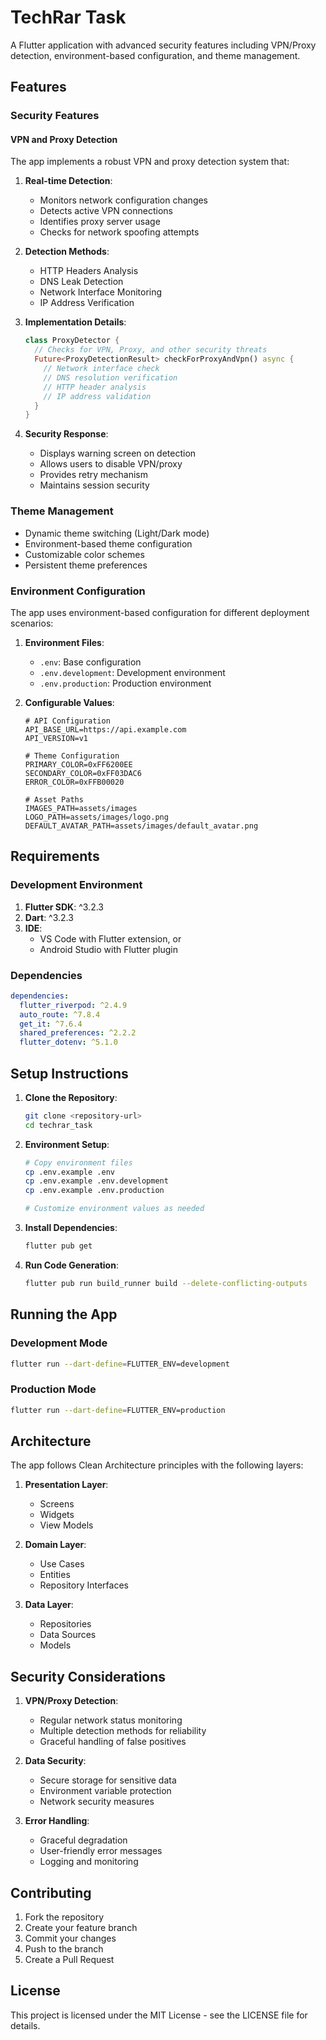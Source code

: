 # TechRar Task

A Flutter application with advanced security features including VPN/Proxy detection, environment-based configuration, and theme management.

## Features

### Security Features

#### VPN and Proxy Detection
The app implements a robust VPN and proxy detection system that:

1. **Real-time Detection**:
   - Monitors network configuration changes
   - Detects active VPN connections
   - Identifies proxy server usage
   - Checks for network spoofing attempts

2. **Detection Methods**:
   - HTTP Headers Analysis
   - DNS Leak Detection
   - Network Interface Monitoring
   - IP Address Verification

3. **Implementation Details**:
   ```dart
   class ProxyDetector {
     // Checks for VPN, Proxy, and other security threats
     Future<ProxyDetectionResult> checkForProxyAndVpn() async {
       // Network interface check
       // DNS resolution verification
       // HTTP header analysis
       // IP address validation
     }
   }
   ```

4. **Security Response**:
   - Displays warning screen on detection
   - Allows users to disable VPN/proxy
   - Provides retry mechanism
   - Maintains session security

### Theme Management

- Dynamic theme switching (Light/Dark mode)
- Environment-based theme configuration
- Customizable color schemes
- Persistent theme preferences

### Environment Configuration

The app uses environment-based configuration for different deployment scenarios:

1. **Environment Files**:
   - `.env`: Base configuration
   - `.env.development`: Development environment
   - `.env.production`: Production environment

2. **Configurable Values**:
   ```properties
   # API Configuration
   API_BASE_URL=https://api.example.com
   API_VERSION=v1

   # Theme Configuration
   PRIMARY_COLOR=0xFF6200EE
   SECONDARY_COLOR=0xFF03DAC6
   ERROR_COLOR=0xFFB00020

   # Asset Paths
   IMAGES_PATH=assets/images
   LOGO_PATH=assets/images/logo.png
   DEFAULT_AVATAR_PATH=assets/images/default_avatar.png
   ```

## Requirements

### Development Environment

1. **Flutter SDK**: ^3.2.3
2. **Dart**: ^3.2.3
3. **IDE**:
   - VS Code with Flutter extension, or
   - Android Studio with Flutter plugin

### Dependencies

```yaml
dependencies:
  flutter_riverpod: ^2.4.9
  auto_route: ^7.8.4
  get_it: ^7.6.4
  shared_preferences: ^2.2.2
  flutter_dotenv: ^5.1.0
```

## Setup Instructions

1. **Clone the Repository**:
   ```bash
   git clone <repository-url>
   cd techrar_task
   ```

2. **Environment Setup**:
   ```bash
   # Copy environment files
   cp .env.example .env
   cp .env.example .env.development
   cp .env.example .env.production

   # Customize environment values as needed
   ```

3. **Install Dependencies**:
   ```bash
   flutter pub get
   ```

4. **Run Code Generation**:
   ```bash
   flutter pub run build_runner build --delete-conflicting-outputs
   ```

## Running the App

### Development Mode
```bash
flutter run --dart-define=FLUTTER_ENV=development
```

### Production Mode
```bash
flutter run --dart-define=FLUTTER_ENV=production
```

## Architecture

The app follows Clean Architecture principles with the following layers:

1. **Presentation Layer**:
   - Screens
   - Widgets
   - View Models

2. **Domain Layer**:
   - Use Cases
   - Entities
   - Repository Interfaces

3. **Data Layer**:
   - Repositories
   - Data Sources
   - Models

## Security Considerations

1. **VPN/Proxy Detection**:
   - Regular network status monitoring
   - Multiple detection methods for reliability
   - Graceful handling of false positives

2. **Data Security**:
   - Secure storage for sensitive data
   - Environment variable protection
   - Network security measures

3. **Error Handling**:
   - Graceful degradation
   - User-friendly error messages
   - Logging and monitoring

## Contributing

1. Fork the repository
2. Create your feature branch
3. Commit your changes
4. Push to the branch
5. Create a Pull Request

## License

This project is licensed under the MIT License - see the LICENSE file for details.
